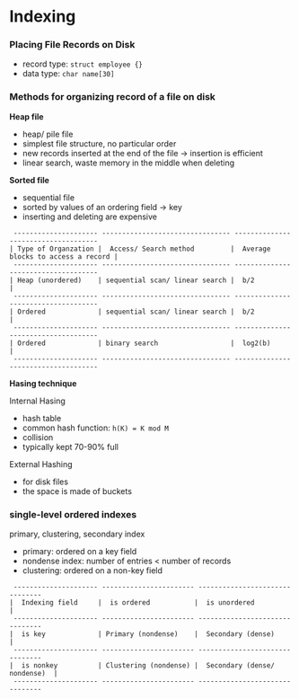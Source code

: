 # Indexing

### Placing File Records on Disk

- record type: `struct employee {}`
- data type: `char name[30]`

### Methods for organizing record of a file on disk

**Heap file**
- heap/ pile file
- simplest file structure, no particular order
- new records inserted at the end of the file -> insertion is efficient
- linear search, waste memory in the middle when deleting

**Sorted file**
- sequential file
- sorted by values of an ordering field -> key
- inserting and deleting are expensive

```
 --------------------- -------------------------------- ------------------------------------
| Type of Organzation |  Access/ Search method         |  Average blocks to access a record |
 --------------------- -------------------------------- ------------------------------------
| Heap (unordered)    | sequential scan/ linear search |  b/2                               |
 --------------------- -------------------------------- ------------------------------------
| Ordered             | sequential scan/ linear search |  b/2                               |
 --------------------- -------------------------------- ------------------------------------
| Ordered             | binary search                  |  log2(b)                           |
 --------------------- -------------------------------- ------------------------------------
```

**Hasing technique**

Internal Hasing
- hash table
- common hash function: `h(K) = K mod M`
- collision
- typically kept 70-90% full

External Hashing 
- for disk files
- the space is made of buckets

### single-level ordered indexes
primary, clustering, secondary index

- primary: ordered on a key field
- nondense index: number of entries < number of records
- clustering: ordered on a non-key field

```
 --------------------- ----------------------- -------------------------------
|  Indexing field     |  is ordered           |  is unordered                 |
 --------------------- ----------------------- -------------------------------
|  is key             | Primary (nondense)    |  Secondary (dense)            |
 --------------------- ----------------------- -------------------------------
|  is nonkey          | Clustering (nondense) |  Secondary (dense/ nondense)  |
 --------------------- ----------------------- -------------------------------
```



